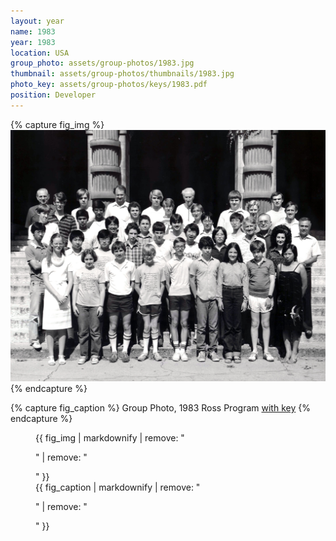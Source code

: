 ```yaml
---
layout: year
name: 1983
year: 1983
location: USA
group_photo: assets/group-photos/1983.jpg
thumbnail: assets/group-photos/thumbnails/1983.jpg
photo_key: assets/group-photos/keys/1983.pdf
position: Developer
---
```

{% capture fig_img %}
[![1983](/assets/group-photos/1983.jpg)](/assets/group-photos/keys/1983.pdf)
{% endcapture %}

{% capture fig_caption %}
Group Photo, 1983 Ross Program [with key](/assets/group-photos/keys/1983.pdf)
{% endcapture %}

<figure>
  {{ fig_img | markdownify | remove: "<p>" | remove: "</p>" }}
  <figcaption>{{ fig_caption | markdownify | remove: "<p>" | remove: "</p>" }}</figcaption>
</figure>
